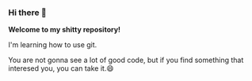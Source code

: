 ### Hi there 👋
**Welcome to my shitty repository!**

I'm learning how to use git.

You are not gonna see a lot of good code, but if you find something that interesed you, you can take it.😄
